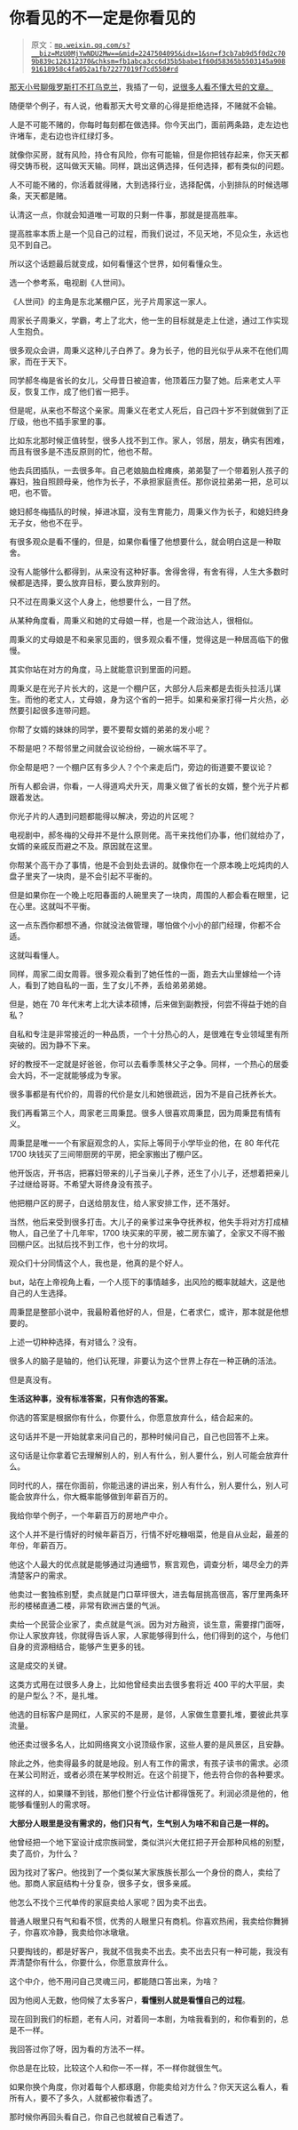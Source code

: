 # 你看见的不一定是你看见的

> 原文：[`mp.weixin.qq.com/s?__biz=MzU0MjYwNDU2Mw==&mid=2247504095&idx=1&sn=f3cb7ab9d5f0d2c709b839c126312370&chksm=fb1abca3cc6d35b5babe1f60d58365b5503145a90891618958c4fa052a1fb72277019f7cd558#rd`](http://mp.weixin.qq.com/s?__biz=MzU0MjYwNDU2Mw==&mid=2247504095&idx=1&sn=f3cb7ab9d5f0d2c709b839c126312370&chksm=fb1abca3cc6d35b5babe1f60d58365b5503145a90891618958c4fa052a1fb72277019f7cd558#rd)

[那天小号聊俄罗斯打不打乌克兰](http://mp.weixin.qq.com/s?__biz=MzU3NDc5Nzc0NQ==&mid=2247512887&idx=2&sn=82c72f818cfd12eb6ca522c9c8f833d9&chksm=fd2e11e9ca5998ffc60243c6b439b85761b90bda5709055f96e7690ec0feb567a1973bcbd914&scene=21#wechat_redirect)，我插了一句，[说很多人看不懂大号的文章。](http://mp.weixin.qq.com/s?__biz=MzU0MjYwNDU2Mw==&mid=2247503915&idx=1&sn=ed885c4a8efd7c8f778309ed257ad924&chksm=fb1abc57cc6d3541a5379a02d8210d96b7c79c1334f9ab26b437476308d0e756e10220479e38&scene=21#wechat_redirect)

随便举个例子，有人说，他看那天大号文章的心得是拒绝选择，不赌就不会输。 

人是不可能不赌的，你每时每刻都在做选择。你今天出门，面前两条路，走左边也许堵车，走右边也许红绿灯多。 

就像你买房，就有风险，持仓有风险，你有可能输，但是你把钱存起来，你天天都得交铸币税，这叫做天天输。同样，跳出这俩选择，任何选择，都有类似的问题。

人不可能不赌的，你活着就得赌，大到选择行业，选择配偶，小到排队的时候选哪条，天天都是赌。 

认清这一点，你就会知道唯一可取的只剩一件事，那就是提高胜率。 

提高胜率本质上是一个见自己的过程，而我们说过，不见天地，不见众生，永远也见不到自己。 

所以这个话题最后就变成，如何看懂这个世界，如何看懂众生。 

选一个参考系，电视剧《人世间》。 

《人世间》的主角是东北某棚户区，光子片周家这一家人。

周家长子周秉义，学霸，考上了北大，他一生的目标就是走上仕途，通过工作实现人生抱负。

很多观众会讲，周秉义这种儿子白养了。身为长子，他的目光似乎从来不在他们周家，而在于天下。

同学郝冬梅是省长的女儿，父母昔日被迫害，他顶着压力娶了她。后来老丈人平反，恢复工作，成了他们省一把手。

但是呢，从来也不帮这个亲家。周秉义在老丈人死后，自己四十岁不到就做到了正厅级，他也不插手家里的事。

比如东北那时候正值转型，很多人找不到工作。家人，邻居，朋友，确实有困难，而且有很多是不违反原则的忙，他也不帮。

他去兵团插队，一去很多年。自己老娘脑血栓瘫痪，弟弟娶了一个带着别人孩子的寡妇，独自照顾母亲，他作为长子，不承担家庭责任。那你说拉弟弟一把，总可以吧，也不管。

媳妇郝冬梅插队的时候，掉进冰窟，没有生育能力，周秉义作为长子，和媳妇终身无子女，他也不在乎。

有很多观众是看不懂的，但是，如果你看懂了他想要什么，就会明白这是一种取舍。 

没有人能够什么都得到，从来没有这种好事。舍得舍得，有舍有得，人生大多数时候都是选择，要么放弃目标，要么放弃别的。 

只不过在周秉义这个人身上，他想要什么，一目了然。

从某种角度看，周秉义和她的丈母娘一样，也是一个政治达人，很相似。

周秉义的丈母娘是不和亲家见面的，很多观众看不懂，觉得这是一种居高临下的傲慢。

其实你站在对方的角度，马上就能意识到里面的问题。

周秉义是在光子片长大的，这是一个棚户区，大部分人后来都是去街头拉活儿谋生。而他的老丈人，丈母娘，身为这个省的一把手。如果和亲家打得一片火热，必然要引起很多连带问题。

你帮了女婿的妹妹的同学，要不要帮女婿的弟弟的发小呢？ 

不帮是吧？不帮邻里之间就会议论纷纷，一碗水端不平了。 

你全帮是吧？一个棚户区有多少人？个个来走后门，旁边的街道要不要议论？ 

所有人都会讲，你看，一人得道鸡犬升天，周秉义做了省长的女婿，整个光子片都跟着发达。

你光子片的人遇到问题都能得以解决，旁边的片区呢？

电视剧中，郝冬梅的父母并不是什么原则佬。高干来找他们办事，他们就给办了，女婿的亲戚反而避之不及。原因就在这里。

你帮某个高干办了事情，他是不会到处去讲的。就像你在一个原本晚上吃炖肉的人盘子里夹了一块肉，是不会引起不平衡的。 

但是如果你在一个晚上吃阳春面的人碗里夹了一块肉，周围的人都会看在眼里，记在心里。这就叫不平衡。

这一点东西你都想不通，你就没法做管理，哪怕做个小小的部门经理，你都不合适。 

这就叫看懂人。 

同样，周家二闺女周蓉。很多观众看到了她任性的一面，跑去大山里嫁给一个诗人，看到了她自私的一面，生了女儿不养，丢给弟弟弟媳。

但是，她在 70 年代末考上北大读本硕博，后来做到副教授，何尝不得益于她的自私？

自私和专注是非常接近的一种品质，一个十分热心的人，是很难在专业领域里有所突破的。因为静不下来。

好的教授不一定就是好爸爸，你可以去看季羡林父子之争。同样，一个热心的居委会大妈，不一定就能够成为专家。 

很多事都是有代价的，周蓉的代价是女儿和她很疏远，因为不是自己抚养长大。

我们再看第三个人，周家老三周秉昆。很多人很喜欢周秉昆，因为周秉昆有情有义。

周秉昆是唯一一个有家庭观念的人，实际上等同于小学毕业的他，在 80 年代花 1700 块钱买了三间带厨房的平房，把全家搬出了棚户区。

他开饭店，开书店，把寡妇带来的儿子当亲儿子养，还生了小儿子，还想着把亲儿子过继给哥哥。不希望大哥终身没有孩子。 

他把棚户区的房子，白送给朋友住，给人家安排工作，还不落好。 

当然，他后来受到很多打击。大儿子的亲爹过来争夺抚养权，他失手将对方打成植物人，自己坐了十几年牢，1700 块买来的平房，被二房东骗了，全家又不得不搬回棚户区。出狱后找不到工作，也十分的坎坷。 

观众们十分同情这个人，我也是，他真的是个好人。

but，站在上帝视角上看，一个人揽下的事情越多，出风险的概率就越大，这是他自己的人生选择。 

周秉昆是整部小说中，我最盼着他好的人，但是，仁者求仁，或许，那本就是他想要的。

上述一切种种选择，有对错么？没有。 

很多人的脑子是轴的，他们认死理，非要认为这个世界上存在一种正确的活法。

但是真没有。

**生活这种事，没有标准答案，只有你选的答案。**

你选的答案是根据你有什么，你要什么，你愿意放弃什么，结合起来的。 

这句话并不是一开始就拿来问自己的，那种时候问自己，自己也回答不上来。 

这句话是让你拿着它去理解别人的，别人有什么，别人要什么，别人可能会放弃什么。

同时代的人，摆在你面前，你能迅速的讲出来，别人有什么，别人要什么，别人可能会放弃什么，你大概率能够做到年薪百万的。 

我给你举个例子，一个年薪百万的房地产中介。 

这个人并不是行情好的时候年薪百万，行情不好吃糠咽菜，他是自从业起，最差的年份，年薪百万。 

他这个人最大的优点就是能够通过沟通细节，察言观色，调查分析，竭尽全力的弄清楚客户的需求。

他卖过一套独栋别墅，卖点就是门口草坪很大，进去每层挑高很高，客厅里两条环形的楼梯直通二楼，非常有欧洲古堡的气派。 

卖给一个民营企业家了，卖点就是气派。因为对方融资，谈生意，需要撑门面呀，你让人家放弃钱，你就得告诉人家，人家能够得到什么，他们得到的这个，与他们自身的资源相结合，能够产生更多的钱。

这是成交的关键。 

这类方式用在过很多人身上，比如他曾经卖出去很多套将近 400 平的大平层，卖的是户型么？不，是扎堆。

他选的目标客户是网红，人家买的不是房，是邻，人家做生意要扎堆，要彼此共享流量。

他还卖过很多名人，比如网络爽文小说顶级作家，这些人要的是风景区，且安静。 

除此之外，他卖得最多的就是地段。别人有工作的需求，有孩子读书的需求。必须在某公司附近，或者必须在某学校附近。在这个前提下，他去符合你的各种要求。 

这样的人，如果赚不到钱，那他们整个行业估计都得饿死了。利润必须是他的，他能够看懂别人的需求呀。

**大部分人眼里是没有需求的，他们只有气，生气别人为啥不和自己是一样的。** 

他曾经把一个地下室设计成宗族祠堂，类似洪兴大佬扛把子开会那种风格的别墅，卖了高价，为什么？

因为找对了客户。他找到了一个类似某大家族族长那么一个身份的商人，卖给了他。那商人家庭结构十分复杂，很多子女，很多亲戚。

他怎么不找个三代单传的家庭卖给人家呢？因为卖不出去。 

普通人眼里只有气和看不惯，优秀的人眼里只有商机。你喜欢热闹，我卖给你舞狮子，你喜欢冷静，我卖给你冰墩墩。 

只要掏钱的，都是好客户，我就不信我卖不出去。卖不出去只有一种可能，我没有弄清楚你有什么，你要什么，你愿意放弃什么。 

这个中介，他不用问自己灵魂三问，都能随口答出来，为啥？ 

因为他阅人无数，他伺候了太多客户，**看懂别人就是看懂自己的过程**。

现在回到我们的标题，老有人问，对着同一本剧，为啥我看到的，和你看到的，总是不一样。 

我回答过你了呀，因为看的方法不一样。 

你总是在比较，比较这个人和你一不一样，不一样你就很生气。

如果你换个角度，你对着每个人都琢磨，你能卖给对方什么？你天天这么看人，看所有人，要不了多久，人就都被你看透了。

那时候你再回头看自己，你自己也就被自己看透了。
